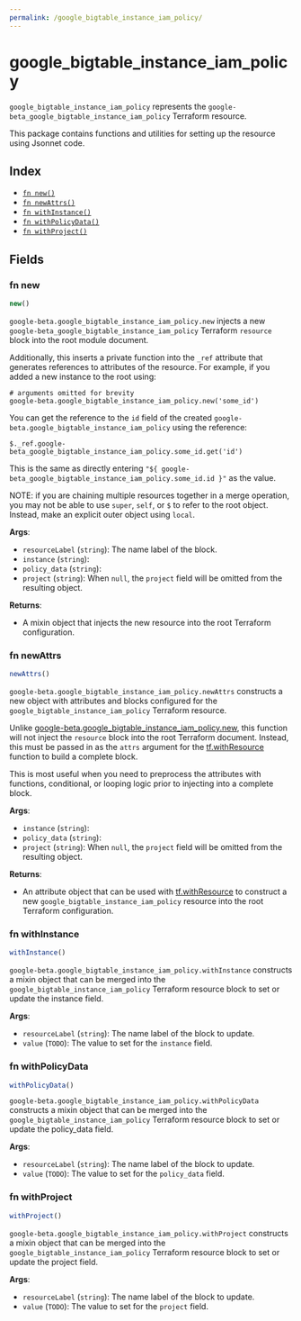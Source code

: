 ```yaml
---
permalink: /google_bigtable_instance_iam_policy/
---
```


# google_bigtable_instance_iam_policy

`google_bigtable_instance_iam_policy` represents the `google-beta_google_bigtable_instance_iam_policy` Terraform resource.



This package contains functions and utilities for setting up the resource using Jsonnet code.


## Index

* [`fn new()`](#fn-new)
* [`fn newAttrs()`](#fn-newattrs)
* [`fn withInstance()`](#fn-withinstance)
* [`fn withPolicyData()`](#fn-withpolicydata)
* [`fn withProject()`](#fn-withproject)

## Fields

### fn new

```ts
new()
```


`google-beta.google_bigtable_instance_iam_policy.new` injects a new `google-beta_google_bigtable_instance_iam_policy` Terraform `resource`
block into the root module document.

Additionally, this inserts a private function into the `_ref` attribute that generates references to attributes of the
resource. For example, if you added a new instance to the root using:

    # arguments omitted for brevity
    google-beta.google_bigtable_instance_iam_policy.new('some_id')

You can get the reference to the `id` field of the created `google-beta.google_bigtable_instance_iam_policy` using the reference:

    $._ref.google-beta_google_bigtable_instance_iam_policy.some_id.get('id')

This is the same as directly entering `"${ google-beta_google_bigtable_instance_iam_policy.some_id.id }"` as the value.

NOTE: if you are chaining multiple resources together in a merge operation, you may not be able to use `super`, `self`,
or `$` to refer to the root object. Instead, make an explicit outer object using `local`.

**Args**:
  - `resourceLabel` (`string`): The name label of the block.
  - `instance` (`string`): 
  - `policy_data` (`string`): 
  - `project` (`string`):  When `null`, the `project` field will be omitted from the resulting object.

**Returns**:
- A mixin object that injects the new resource into the root Terraform configuration.


### fn newAttrs

```ts
newAttrs()
```


`google-beta.google_bigtable_instance_iam_policy.newAttrs` constructs a new object with attributes and blocks configured for the `google_bigtable_instance_iam_policy`
Terraform resource.

Unlike [google-beta.google_bigtable_instance_iam_policy.new](#fn-googlebigtableinstanceiampolicynew), this function will not inject the `resource`
block into the root Terraform document. Instead, this must be passed in as the `attrs` argument for the
[tf.withResource](https://github.com/tf-libsonnet/core/tree/main/docs#fn-withresource) function to build a complete block.

This is most useful when you need to preprocess the attributes with functions, conditional, or looping logic prior to
injecting into a complete block.

**Args**:
  - `instance` (`string`): 
  - `policy_data` (`string`): 
  - `project` (`string`):  When `null`, the `project` field will be omitted from the resulting object.

**Returns**:
  - An attribute object that can be used with [tf.withResource](https://github.com/tf-libsonnet/core/tree/main/docs#fn-withresource) to construct a new `google_bigtable_instance_iam_policy` resource into the root Terraform configuration.


### fn withInstance

```ts
withInstance()
```

`google-beta.google_bigtable_instance_iam_policy.withInstance` constructs a mixin object that can be merged into the `google_bigtable_instance_iam_policy`
Terraform resource block to set or update the instance field.



**Args**:
  - `resourceLabel` (`string`): The name label of the block to update.
  - `value` (`TODO`): The value to set for the `instance` field.


### fn withPolicyData

```ts
withPolicyData()
```

`google-beta.google_bigtable_instance_iam_policy.withPolicyData` constructs a mixin object that can be merged into the `google_bigtable_instance_iam_policy`
Terraform resource block to set or update the policy_data field.



**Args**:
  - `resourceLabel` (`string`): The name label of the block to update.
  - `value` (`TODO`): The value to set for the `policy_data` field.


### fn withProject

```ts
withProject()
```

`google-beta.google_bigtable_instance_iam_policy.withProject` constructs a mixin object that can be merged into the `google_bigtable_instance_iam_policy`
Terraform resource block to set or update the project field.



**Args**:
  - `resourceLabel` (`string`): The name label of the block to update.
  - `value` (`TODO`): The value to set for the `project` field.
